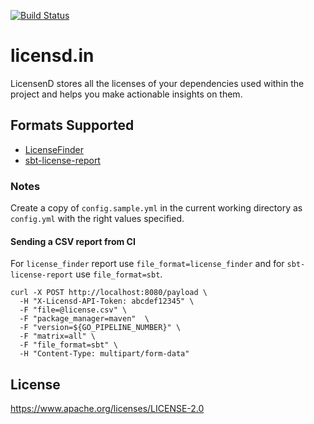 [![Build Status](https://travis-ci.org/ashwanthkumar/licensd-server.svg?branch=master)](https://travis-ci.org/ashwanthkumar/licensd-server)
# licensd.in
LicensenD stores all the licenses of your dependencies used within the project and helps you make actionable insights on them.

## Formats Supported
- [LicenseFinder](https://github.com/pivotal/LicenseFinder)
- [sbt-license-report](https://github.com/sbt/sbt-license-report)

### Notes
Create a copy of `config.sample.yml` in the current working directory as `config.yml` with the right values specified.

#### Sending a CSV report from CI
For `license_finder` report use `file_format=license_finder` and for `sbt-license-report` use `file_format=sbt`.

```
curl -X POST http://localhost:8080/payload \
  -H "X-Licensd-API-Token: abcdef12345" \
  -F "file=@license.csv" \
  -F "package_manager=maven"  \
  -F "version=${GO_PIPELINE_NUMBER}" \
  -F "matrix=all" \
  -F "file_format=sbt" \
  -H "Content-Type: multipart/form-data"
```

## License
https://www.apache.org/licenses/LICENSE-2.0
